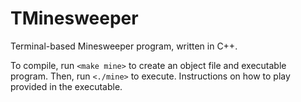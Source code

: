 # TMinesweeper
Terminal-based Minesweeper program, written in C++.

To compile, run `<make mine>` to create an object file and executable program. Then, run `<./mine>` to execute.
Instructions on how to play provided in the executable. 